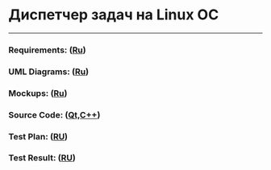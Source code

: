 # Диспетчер задач на Linux ОС
---
### Requirements: ([Ru](https://github.com/v4rgon/course-project-tritpo/blob/master/Documentation/Requirements/%D0%A2%D1%80%D0%B5%D0%B1%D0%BE%D0%B2%D0%B0%D0%BD%D0%B8%D1%8F_%D0%BA_%D0%BF%D1%80%D0%BE%D0%B5%D0%BA%D1%82%D1%83.md))

### UML Diagrams: ([Ru](https://github.com/v4rgon/course-project-tritpo/blob/master/Documentation/Diagrams/UML_Diagrams.md))

### Mockups: ([Ru](https://github.com/v4rgon/course-project-tritpo/blob/master/Images/Mockups.md))

### Source Code: ([Qt,C++](https://github.com/v4rgon/course-project-tritpo/tree/master/SystemMonitor))

### Test Plan: ([RU](https://github.com/v4rgon/course-project-tritpo/blob/master/Testing/Testing_plan.md))

### Test Result: ([RU](https://github.com/v4rgon/course-project-tritpo/blob/master/Testing/Test_Result.md))
